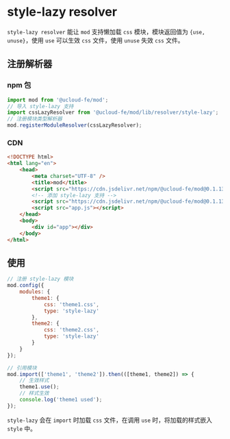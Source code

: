 # style-lazy resolver

`style-lazy resolver` 能让 `mod` 支持懒加载 `css` 模块，模块返回值为 `{use, unuse}`，使用 `use` 可以生效 `css` 文件，使用 `unuse` 失效 `css` 文件。

## 注册解析器

### npm 包

```js
import mod from '@ucloud-fe/mod';
// 导入 style-lazy 支持
import cssLazyResolver from '@ucloud-fe/mod/lib/resolver/style-lazy';
// 注册模块类型解析器
mod.registerModuleResolver(cssLazyResolver);
```

### CDN

```html
<!DOCTYPE html>
<html lang="en">
    <head>
        <meta charset="UTF-8" />
        <title>mod</title>
        <script src="https://cdn.jsdelivr.net/npm/@ucloud-fe/mod@0.1.13/dist/mod.min.js"></script>
        <!-- 添加 style-lazy 支持 -->
        <script src="https://cdn.jsdelivr.net/npm/@ucloud-fe/mod@0.1.13/dist/resolver-style-lazy.min.js"></script>
        <script src="app.js"></script>
    </head>
    <body>
        <div id="app"></div>
    </body>
</html>
```

## 使用

```js
// 注册 style-lazy 模块
mod.config({
    modules: {
        theme1: {
            css: 'theme1.css',
            type: 'style-lazy'
        },
        theme2: {
            css: 'theme2.css',
            type: 'style-lazy'
        }
    }
});

// 引用模块
mod.import(['theme1', 'theme2']).then(([theme1, theme2]) => {
    // 生效样式
    theme1.use();
    // 样式生效
    console.log('theme1 used');
});
```

`style-lazy` 会在 `import` 时加载 `css` 文件，在调用 `use` 时，将加载的样式嵌入 `style` 中。
